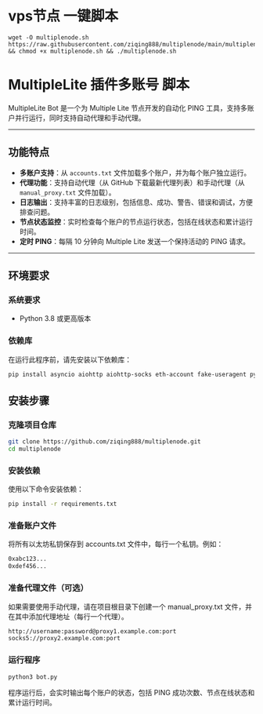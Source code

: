 # vps节点 一键脚本
```
wget -O multiplenode.sh https://raw.githubusercontent.com/ziqing888/multiplenode/main/multiplenode.sh && chmod +x multiplenode.sh && ./multiplenode.sh
```

# MultipleLite 插件多账号 脚本

MultipleLite Bot 是一个为 Multiple Lite 节点开发的自动化 PING 工具，支持多账户并行运行，同时支持自动代理和手动代理。

---

## 功能特点

- **多账户支持**：从 `accounts.txt` 文件加载多个账户，并为每个账户独立运行。
- **代理功能**：支持自动代理（从 GitHub 下载最新代理列表）和手动代理（从 `manual_proxy.txt` 文件加载）。
- **日志输出**：支持丰富的日志级别，包括信息、成功、警告、错误和调试，方便排查问题。
- **节点状态监控**：实时检查每个账户的节点运行状态，包括在线状态和累计运行时间。
- **定时 PING**：每隔 10 分钟向 Multiple Lite 发送一个保持活动的 PING 请求。

---

## 环境要求

### 系统要求
- Python 3.8 或更高版本

### 依赖库

在运行此程序前，请先安装以下依赖库：

```bash
pip install asyncio aiohttp aiohttp-socks eth-account fake-useragent pytz colorama halo
```
## 安装步骤
### 克隆项目仓库
```bash
git clone https://github.com/ziqing888/multiplenode.git
cd multiplenode
```
### 安装依赖
使用以下命令安装依赖：
```bash
pip install -r requirements.txt
```
### 准备账户文件
将所有以太坊私钥保存到 accounts.txt 文件中，每行一个私钥。例如：
```bash
0xabc123...
0xdef456...
```
### 准备代理文件（可选）
如果需要使用手动代理，请在项目根目录下创建一个 manual_proxy.txt 文件，并在其中添加代理地址（每行一个代理）。
```bash
http://username:password@proxy1.example.com:port
socks5://proxy2.example.com:port
```
### 运行程序
```bash
python3 bot.py
```
程序运行后，会实时输出每个账户的状态，包括 PING 成功次数、节点在线状态和累计运行时间。
